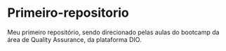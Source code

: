 # Primeiro-repositorio
Meu primeiro repositório, sendo direcionado pelas aulas do bootcamp da área de Quality Assurance, da plataforma DIO.
